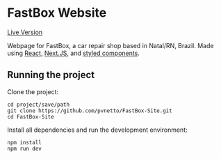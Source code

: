 # FastBox Website

[Live Version](https://fastbox.now.sh/)

Webpage for FastBox, a car repair shop based in Natal/RN, Brazil. Made using [React](https://github.com/facebook/react), [Next.JS](https://nextjs.org/), and [styled components](https://www.styled-components.com/).

## Running the project

Clone the project:

```
cd project/save/path
git clone https://github.com/pvnetto/FastBox-Site.git
cd FastBox-Site
```


Install all dependencies and run the development environment:

```
npm install
npm run dev
```
